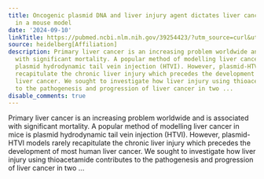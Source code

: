 ```yaml
---
title: Oncogenic plasmid DNA and liver injury agent dictates liver cancer development
  in a mouse model
date: '2024-09-10'
linkTitle: https://pubmed.ncbi.nlm.nih.gov/39254423/?utm_source=curl&utm_medium=rss&utm_campaign=pubmed-2&utm_content=1FakS-2QOkCT8HsMOQP1bCRQ4YzyumYOmxmF0moLsQ3dFB1E9V&fc=20220326224207&ff=20240910182418&v=2.18.0.post9+e462414
source: heidelberg[Affiliation]
description: Primary liver cancer is an increasing problem worldwide and is associated
  with significant mortality. A popular method of modelling liver cancer in mice is
  plasmid hydrodynamic tail vein injection (HTVI). However, plasmid-HTVI models rarely
  recapitulate the chronic liver injury which precedes the development of most human
  liver cancer. We sought to investigate how liver injury using thioacetamide contributes
  to the pathogenesis and progression of liver cancer in two ...
disable_comments: true
---
```

Primary liver cancer is an increasing problem worldwide and is associated with significant mortality. A popular method of modelling liver cancer in mice is plasmid hydrodynamic tail vein injection (HTVI). However, plasmid-HTVI models rarely recapitulate the chronic liver injury which precedes the development of most human liver cancer. We sought to investigate how liver injury using thioacetamide contributes to the pathogenesis and progression of liver cancer in two ...